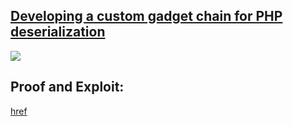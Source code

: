 ## [Developing a custom gadget chain for PHP deserialization](https://portswigger.net/web-security/deserialization/exploiting/lab-deserialization-developing-a-custom-gadget-chain-for-php-deserialization)

![](https://github.com/nu11secur1ty/PortSwigger-Web-Security-Academy/blob/main/Insecure-deserialization/Developing-a-custom-gadget-chain-for-PHP-deserialization/Docs/Screenshot%202022-06-05%20072959.png)

## Proof and Exploit:
[href](https://streamable.com/svdklz)
